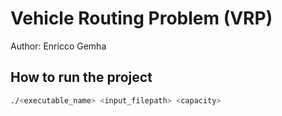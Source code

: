 # Vehicle Routing Problem (VRP)

Author: Enricco Gemha

## How to run the project

```bash
./<executable_name> <input_filepath> <capacity>
```

